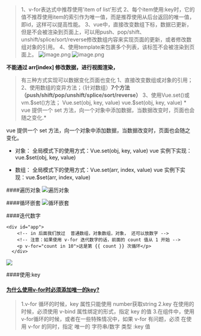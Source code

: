 >1、v-for表达式中推荐使用'item of list'形式
2、每个item使用:key时，它的值不推荐使用item的索引作为唯一值，而是推荐使用从后台返回的唯一值，即id，这样可以提高性能。
3、vue中，直接改变数组下标，数据已更新，但是不会被渲染到页面上，可以用push、pop/shift、unshift/splice/sort/reverse修改数组内容来实现页面的更新，或者修改数组对象的引用。
4、使用template来包裹多个列表，该标签不会被渲染到页面上。
![image.png](https://upload-images.jianshu.io/upload_images/9249356-fb0093a9df778838.png?imageMogr2/auto-orient/strip%7CimageView2/2/w/1240)
![image.png](https://upload-images.jianshu.io/upload_images/9249356-33e5007304645457.png?imageMogr2/auto-orient/strip%7CimageView2/2/w/1240)

 **不能通过 arr[index] 修改数据，进行视图渲染，**
  >有三种方式实现可以数据变化页面也变化
        1、直接改变数组或对象的引用；
        2、使用数组的变异方法；（针对数组）**7个方法（push/shift/pop/unshift/splice/sort/reverse）**
        3、使用Vue.set()或 vm.\$set()方法； Vue.set(obj, key, value)
                                             vue.$set(obj, key, value)
    * vue 提供一个 set 方法，向一个对象中添加数据，当数据改变时，页面也会随之变化.*

vue 提供一个 set 方法，向一个对象中添加数据，当数据改变时，页面也会随之变化。

- 对象：
全局模式下的使用方式：Vue.set(obj, key, value)
vue 实例下实现：vue.$set(obj, key, value)

- 数组：
全局模式下的使用方式：Vue.set(arr, index, value)
vue 实例下实现：vue.$set(arr, index, value)

####遍历对象
![遍历对象](https://upload-images.jianshu.io/upload_images/9249356-83e6f95cc55597d0.png?imageMogr2/auto-orient/strip%7CimageView2/2/w/1240)

####循环嵌套
![循环嵌套](https://upload-images.jianshu.io/upload_images/9249356-e8a0223a9676e30a.png?imageMogr2/auto-orient/strip%7CimageView2/2/w/1240)

####迭代数字
```
<div id="app">
    <!-- in 后面我们放过  普通数组，对象数组，对象， 还可以放数字 -->
    <!-- 注意：如果使用 v-for 迭代数字的话，前面的 count 值从 1 开始 -->
    <p v-for="count in 10">这是第 {{ count }} 次循环</p>
  </div>
```
![](https://upload-images.jianshu.io/upload_images/9249356-85ad09de295a934d.png?imageMogr2/auto-orient/strip%7CimageView2/2/w/1240)

####使用:key
#### [为什么使用v-for时必须添加唯一的key?](https://segmentfault.com/a/1190000013810844)

> 1.v-for 循环的时候，key 属性只能使用 number获取string 
>2.key 在使用的时候，必须使用 v-bind 属性绑定的形式，指定 key 的值
>3.在组件中，使用v-for循环的时候，或者在一些特殊情况中，如果 v-for 有问题，必须 在使用 v-for 的同时，指定 唯一的 字符串/数字 类型 :key 值 
